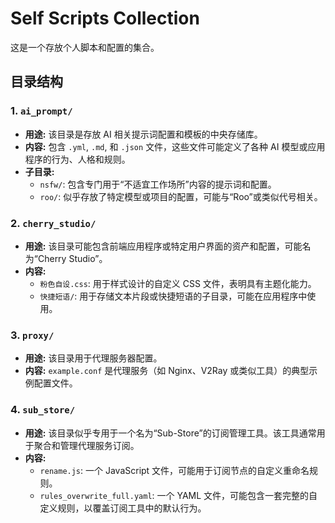 # Self Scripts Collection

这是一个存放个人脚本和配置的集合。

## 目录结构

### 1. `ai_prompt/`

*   **用途:** 该目录是存放 AI 相关提示词配置和模板的中央存储库。
*   **内容:** 包含 `.yml`, `.md`, 和 `.json` 文件，这些文件可能定义了各种 AI 模型或应用程序的行为、人格和规则。
*   **子目录:**
    *   `nsfw/`: 包含专门用于“不适宜工作场所”内容的提示词和配置。
    *   `roo/`: 似乎存放了特定模型或项目的配置，可能与“Roo”或类似代号相关。

### 2. `cherry_studio/`

*   **用途:** 该目录可能包含前端应用程序或特定用户界面的资产和配置，可能名为“Cherry Studio”。
*   **内容:**
    *   `粉色自设.css`: 用于样式设计的自定义 CSS 文件，表明具有主题化能力。
    *   `快捷短语/`: 用于存储文本片段或快捷短语的子目录，可能在应用程序中使用。

### 3. `proxy/`

*   **用途:** 该目录用于代理服务器配置。
*   **内容:** `example.conf` 是代理服务（如 Nginx、V2Ray 或类似工具）的典型示例配置文件。

### 4. `sub_store/`

*   **用途:** 该目录似乎专用于一个名为“Sub-Store”的订阅管理工具。该工具通常用于聚合和管理代理服务订阅。
*   **内容:**
    *   `rename.js`: 一个 JavaScript 文件，可能用于订阅节点的自定义重命名规则。
    *   `rules_overwrite_full.yaml`: 一个 YAML 文件，可能包含一套完整的自定义规则，以覆盖订阅工具中的默认行为。